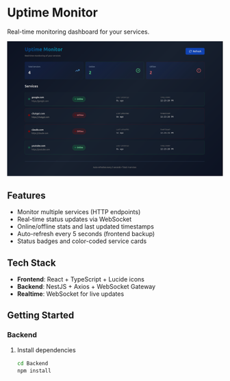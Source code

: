 # Uptime Monitor

Real-time monitoring dashboard for your services.

![alt text](imgs/image.png)

## Features

- Monitor multiple services (HTTP endpoints)
- Real-time status updates via WebSocket
- Online/offline stats and last updated timestamps
- Auto-refresh every 5 seconds (frontend backup)
- Status badges and color-coded service cards

## Tech Stack

- **Frontend**: React + TypeScript + Lucide icons
- **Backend**: NestJS + Axios + WebSocket Gateway
- **Realtime**: WebSocket for live updates

## Getting Started

### Backend

1. Install dependencies
   ```bash
   cd Backend
   npm install
   ```
